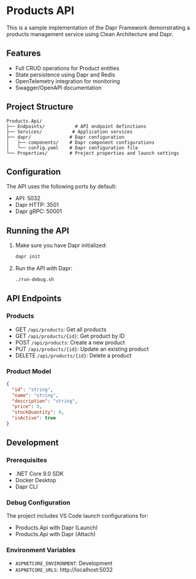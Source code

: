 # Products API

This is a sample implementation of the Dapr Framework demonstrating a products management service using Clean Architecture and Dapr.

## Features

- Full CRUD operations for Product entities
- State persistence using Dapr and Redis
- OpenTelemetry integration for monitoring
- Swagger/OpenAPI documentation

## Project Structure

```
Products.Api/
├── Endpoints/           # API endpoint definitions
├── Services/           # Application services
├── dapr/              # Dapr configuration
│   ├── components/    # Dapr component configurations
│   └── config.yaml    # Dapr configuration file
└── Properties/        # Project properties and launch settings
```

## Configuration

The API uses the following ports by default:
- API: 5032
- Dapr HTTP: 3501
- Dapr gRPC: 50001

## Running the API

1. Make sure you have Dapr initialized:
   ```bash
   dapr init
   ```

2. Run the API with Dapr:
   ```bash
   ./run-debug.sh
   ```

## API Endpoints

### Products
- GET `/api/products`: Get all products
- GET `/api/products/{id}`: Get product by ID
- POST `/api/products`: Create a new product
- PUT `/api/products/{id}`: Update an existing product
- DELETE `/api/products/{id}`: Delete a product

### Product Model
```json
{
  "id": "string",
  "name": "string",
  "description": "string",
  "price": 0,
  "stockQuantity": 0,
  "isActive": true
}
```

## Development

### Prerequisites
- .NET Core 9.0 SDK
- Docker Desktop
- Dapr CLI

### Debug Configuration
The project includes VS Code launch configurations for:
- Products.Api with Dapr (Launch)
- Products.Api with Dapr (Attach)

### Environment Variables
- `ASPNETCORE_ENVIRONMENT`: Development
- `ASPNETCORE_URLS`: http://localhost:5032

